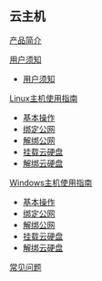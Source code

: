 ﻿## 云主机

[产品简介](平台服务/云主机/产品简介/云主机产品简介.md)

[用户须知]()

* [用户须知](平台服务/云主机/用户须知/云主机用户须知.md) 

[Linux主机使用指南]()  

* [基本操作](平台服务/云主机/使用指南/linux主机基本操作.md)
* [绑定公网](平台服务/云主机/使用指南/linux主机绑定公网IP.md)
* [解绑公网](平台服务/云主机/使用指南/linux主机解绑公网IP.md)
* [挂载云硬盘](平台服务/云主机/使用指南/linux主机挂载云硬盘.md)
* [解绑云硬盘](平台服务/云主机/使用指南/linux主机解绑云硬盘.md)

[Windows主机使用指南]()  

* [基本操作](平台服务/云主机/使用指南/windows主机基本操作.md)
* [绑定公网](平台服务/云主机/使用指南/绑定公网IP.md)
* [解绑公网](平台服务/云主机/使用指南/解绑公网IP.md)
* [挂载云硬盘](平台服务/云主机/使用指南/挂载云硬盘.md)
* [解绑云硬盘](平台服务/云主机/使用指南/解绑云硬盘.md)  

[常见问题](平台服务/云主机/常见问题/常见问题.md)


